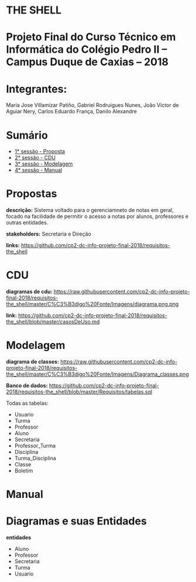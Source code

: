 # THE SHELL

# Projeto Final do Curso Técnico em Informática do Colégio Pedro II – Campus Duque de Caxias – 2018

# Integrantes:
Maria Jose Villamizar Patiño, Gabriel Rodruigues Nunes, João Victor de Aguiar Nery, Carlos Eduardo França, Danilo Alexandre

# Sumário
- [1* sessão - Proposta](#1*-sessão---Proposta)
- [2* sessão - CDU](#2*-sessão---CDU)
- [3* sessão - Modelagem](#3*-sessão---Modelagem)
- [4* sessão - Manual](#4*-sessão---Manual)

# Propostas
  **descrição:** Sistema voltado para o gerenciamneto de notas em geral, focado na facilidade de permitir o acesso a notas por alunos, professores e outras entidades.
 
 **stakeholders:** Secretaria e Direção
 
 **links:**  https://github.com/cp2-dc-info-projeto-final-2018/requisitos-the_shell
 
 # CDU
   **diagramas de cdu:** https://raw.githubusercontent.com/cp2-dc-info-projeto-final-2018/requisitos-the_shell/master/C%C3%B3digo%20Fonte/Imagens/diagrama.png.png
   
   **link:** https://github.com/cp2-dc-info-projeto-final-2018/requisitos-the_shell/blob/master/casosDeUso.md
 
 
 # Modelagem
   **diagrama de classes:** https://raw.githubusercontent.com/cp2-dc-info-projeto-final-2018/requisitos-the_shell/master/C%C3%B3digo%20Fonte/Imagens/Diagrama_classes.png
  
  **Banco de dados:** https://github.com/cp2-dc-info-projeto-final-2018/requisitos-the_shell/blob/master/Requisitos/tabelas.sql
  
  Todas as tabelas:
   - Usuario
   - Turma
   - Professor
   - Aluno
   - Secretaria
   - Professor_Turma 
   - Disciplina 
   - Turma_Disciplina 
   - Classe 
   - Boletim 
 
 
 # Manual
 
 
 # Diagramas e suas Entidades
 
 **entidades**
  - Aluno
  - Professor 
  - Secretaria
  - Turma
  - Usuario
  

